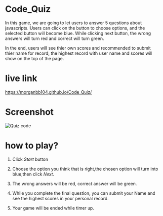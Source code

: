 # Code_Quiz

In this game, we are going to let users to answer 5 questions about javascripts. Users can click on the button to choose options, and the selected button will become blue. While clicking next button, the wrong answers will turn red and correct will turn green.

In the end, users will see thier own scores and recommended to submit thier name for record, the highest record with user name and scores will show on the top of the page.

# live link
https://morganbb104.github.io/Code_Quiz/

# Screenshot
![Quiz code](assets/images/quiz-code-game.jpg)

# how to play?

1. Click *Start* button

2. Choose the option you think that is right,the chosen option will turn into blue,then click *Next*.

3. The wrong answers will be red, correct answer will be green.

4. While you complete the final question, you can submit your Name and see the highest scores in your personal record.

5. Your game will be ended while timer up.



